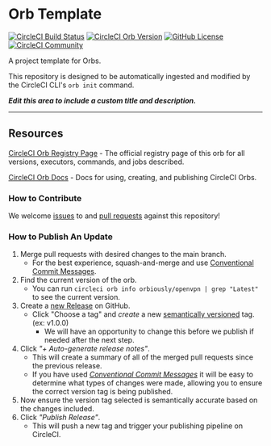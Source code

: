 # Orb Template


[![CircleCI Build Status](https://circleci.com/gh/orbiously/openvpn2-orb.svg?style=shield "CircleCI Build Status")](https://circleci.com/gh/orbiously/openvpn2-orb) [![CircleCI Orb Version](https://badges.circleci.com/orbs/orbiously/openvpn.svg)](https://circleci.com/orbs/registry/orb/orbiously/openvpn) [![GitHub License](https://img.shields.io/badge/license-MIT-lightgrey.svg)](https://raw.githubusercontent.com/orbiously/openvpn2-orb/master/LICENSE) [![CircleCI Community](https://img.shields.io/badge/community-CircleCI%20Discuss-343434.svg)](https://discuss.circleci.com/c/ecosystem/orbs)



A project template for Orbs.

This repository is designed to be automatically ingested and modified by the CircleCI CLI's `orb init` command.

_**Edit this area to include a custom title and description.**_

---

## Resources

[CircleCI Orb Registry Page](https://circleci.com/orbs/registry/orb/orbiously/openvpn) - The official registry page of this orb for all versions, executors, commands, and jobs described.

[CircleCI Orb Docs](https://circleci.com/docs/2.0/orb-intro/#section=configuration) - Docs for using, creating, and publishing CircleCI Orbs.

### How to Contribute

We welcome [issues](https://github.com/orbiously/openvpn2-orb/issues) to and [pull requests](https://github.com/orbiously/openvpn2-orb/pulls) against this repository!

### How to Publish An Update
1. Merge pull requests with desired changes to the main branch.
    - For the best experience, squash-and-merge and use [Conventional Commit Messages](https://conventionalcommits.org/).
2. Find the current version of the orb.
    - You can run `circleci orb info orbiously/openvpn | grep "Latest"` to see the current version.
3. Create a [new Release](https://github.com/orbiously/openvpn2-orb/releases/new) on GitHub.
    - Click "Choose a tag" and _create_ a new [semantically versioned](http://semver.org/) tag. (ex: v1.0.0)
      - We will have an opportunity to change this before we publish if needed after the next step.
4.  Click _"+ Auto-generate release notes"_.
    - This will create a summary of all of the merged pull requests since the previous release.
    - If you have used _[Conventional Commit Messages](https://conventionalcommits.org/)_ it will be easy to determine what types of changes were made, allowing you to ensure the correct version tag is being published.
5. Now ensure the version tag selected is semantically accurate based on the changes included.
6. Click _"Publish Release"_.
    - This will push a new tag and trigger your publishing pipeline on CircleCI.